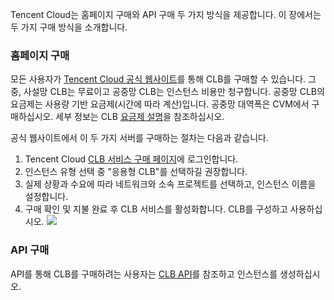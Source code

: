Tencent Cloud는 홈페이지 구매와 API 구매 두 가지 방식을 제공합니다. 이 장에서는 두 가지 구매 방식을 소개합니다.

### 홈페이지 구매
모든 사용자가 [Tencent Cloud 공식 웹사이트](https://buy.cloud.tencent.com/lb)를 통해 CLB를 구매할 수 있습니다. 그 중, 사설망 CLB는 무료이고 공중망 CLB는 인스턴스 비용만 청구합니다. 공중망 CLB의 요금제는 사용량 기반 요금제(시간에 따라 계산)입니다. 공중망 대역폭은 CVM에서 구매하십시오. 세부 정보는 CLB [요금제 설명](https://cloud.tencent.com/document/product/214/8848)을 참조하십시오.

공식 웹사이트에서 이 두 가지 서버를 구매하는 절차는 다음과 같습니다.
1. Tencent Cloud [CLB 서비스 구매 페이지](https://buy.cloud.tencent.com/lb)에 로그인합니다.
2. 인스턴스 유형 선택 중 "응용형 CLB"를 선택하길 권장합니다.
3. 실제 상황과 수요에 따라 네트워크와 소속 프로젝트를 선택하고, 인스턴스 이름을 설정합니다.
4. 구매 확인 및 지불 완료 후 CLB 서비스를 활성화합니다. CLB를 구성하고 사용하십시오.
![](https://main.qcloudimg.com/raw/506ee808a9480e82585b953613e14512.png)

### API 구매
API를 통해 CLB를 구매하려는 사용자는 [CLB API](http://cloud.tencent.com/doc/api/244/%E7%AE%80%E4%BB%8B)를 참조하고 인스턴스를 생성하십시오.
